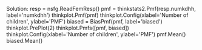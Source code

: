Solution:
  resp = nsfg.ReadFemResp()
  pmf = thinkstats2.Pmf(resp.numkdhh, label='numkdhh')
  thinkplot.Pmf(pmf)
  thinkplot.Config(xlabel='Number of children', ylabel='PMF')
  biased = BiasPmf(pmf, label='biased')
  thinkplot.PrePlot(2)
  thinkplot.Pmfs([pmf, biased])
  thinkplot.Config(xlabel='Number of children', ylabel='PMF')
  pmf.Mean()
  biased.Mean()

